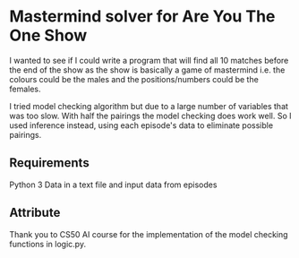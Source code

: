 # Mastermind solver for Are You The One Show

I wanted to see if I could write a program that will find all 10 matches before the end of the show as the show is basically a game of mastermind i.e. the colours could be the males and the positions/numbers could be the females.

I tried model checking algorithm but due to a large number of variables that was too slow. With half the pairings the model checking does work well. So I used inference instead, using each episode's data to eliminate possible pairings.

## Requirements

Python 3
Data in a text file and input data from episodes

## Attribute

Thank you to CS50 AI course for the implementation of the model checking functions in logic.py.


